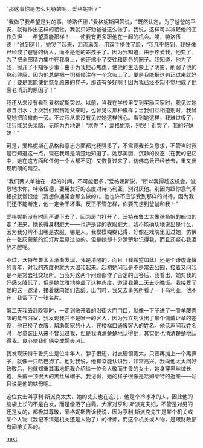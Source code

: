 
“那这事你是怎么对待的呢，爱格妮斯？”

“我做了我希望是对的事，特洛伍德，”爱格妮斯回答说，“既然认定，为了爸爸的平安，就得作出这样的牺牲，我就只好劝爸爸这么做了。我说，这样可以减轻他的工作负担——希望真能那样！——使我有更多跟他在一起的机会。唉，特洛伍德！”说到这儿，她哭了起来，泪流满面，用双手捂住了脸，“我几乎感到，我好像已经成了爸爸的仇人，而不是他的乖孩子了。因为我知道，由于疼爱我，他变了。为了把全部精力集中在我身上，他还缩小了交往和职务的圈子。我知道，他为了我，抛开了不知多少事；由于为我担心焦虑，使他的生活蒙上了阴影，削弱了他的身心健康，因为他总是把一切都倾注在一个念头上了。要是我能把这纠正过来就好了！要是我能使他恢复原来的样子，那该有多好啊！因为我已经不知不觉地成了他衰老消沉的原因了！”

我还从来没有看到爱格妮斯哭过。以前，当我在学校里受到奖励回家时，我见过她眼含泪水；上次我们谈到她父亲时，也曾见过那种模样；当我们互相道别时，我曾见她把脸撇向一旁。不过我从来没有见过她这样伤心。看到她这样，我难过极了，我只能呆头呆脑、无能为力地说：“求你了，爱格妮斯，别哭！别哭了，我的好妹妹！”

可是，爱格妮斯在品格和意志方面都比我强多了，不需要我长久恳求，不管当时我是否知道这一点，现在我可是清楚地知道了。她那美丽、沉静的仪态（在我的记忆中，她在这方面和任何一个人都不同）又恢复过来了，仿佛乌云已经散去，重又出现明朗的晴空。

“我们两人单独在一起的时间，不可能很多，”爱格妮斯说，“所以我得趁这机会，诚恳地求你，特洛伍德，要用友好的态度对待乌利亚，别讨厌他。别因为跟你意气不相投就憎恨他（我想你通常会那么做的）。他也许不应该受到那样的对待，因为我们还不能断定，他一定会干坏事。反正不管怎样，你要先想到爸爸和我！”

爱格妮斯没有时间再说下去了，因为房门打开了，沃特布鲁太太像张扬帆的船似的走了进来，她长得身材肥大——也许是穿的衣服肥大，我不能确切地说出是什么，因为我分辨不出哪是衣服，哪是人。我模模糊糊记得，好像在戏院里见过她，仿佛在一张灰蒙蒙的幻灯片里见过似的。但是她却十分清楚地记得我，而且还疑心我酒醉未醒呢。

不过，沃特布鲁太太渐渐发现，我是清醒的，而且（我希望如此）还是个谦虚谨慎的青年，对我的态度也就大大温和起来。起初她问我是不是常去公园，接着又问我是不是常去社交场所。当我对这两个问题都作了否定的回答后，我看出，她对我的好感又降低了，但是她优雅地掩盖了这种态度，邀请我第二天去吃晚饭。我接受了她的这一邀请，接着就向她们告辞。出门时，我又去事务所看了一下乌利亚，他不在，我留下了一张名片。

第二天我去赴晚宴时，一走到敞开着的沿街大门门口，就像一下子进了一股羊腰肉味的蒸气浴室，我发现我并不是唯一的客人，因为我立刻认出了那个佩戴证章的差役，他已换了衣服，帮助那家的仆人，在楼梯口通报客人的姓名。他低声问我姓名时，尽量装出从来不曾见过我，但是我清清楚楚地认得他，其实他也清清楚楚地认得我。良心使我们俩变成懦夫[4]。

我发现沃特布鲁先生是位中年人，脖子很短，衬衣硬领宽大，只要再加上一个黑鼻子，就像一只哈巴狗了。他对我说，他有幸能认识我，非常高兴。我向他太太问好致敬后，他就郑重其事地把我介绍给一位令人敬而生畏的女士，她身穿黑丝绒长袍，头戴一顶很大的黑丝绒帽子。我记得，她的样子很像是哈姆莱特的近亲——姑且说是他的姑母吧。

这位女士叫亨利·斯派克太太，她的丈夫也在这儿，他是个冷冰冰的人，因此他的脑袋上长的不是白发，而是像洒了白霜。大家对亨利·斯派克夫妇，不管是对男的还是女的，都极其尊敬，爱格妮斯告诉我说，因为亨利·斯派克先生是某个机关或某个人物（我记不清是机关还是人物了）的律师，而这个机关或人物，是跟财政部有间接关系的。

[next](page334.md)